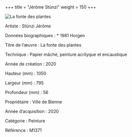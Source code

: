 +++
title = "Jérôme Stünzi"
weight = 150
+++

![La fonte des plantes](/images/m1371.jpg)

Artiste
: Stünzi Jérôme

Données biographiques
: \* 1981 Horgen

Titre de l’œuvre
: La fonte des plantes

Technique
: Papier mâché, peinture acrilyque et encaustique

Année de création
: 2020

Hauteur (mm)
: 1050

Largeur (mm)
: 795

Profondeur (mm)
: 56

Propriétaire
: Ville de Bienne

Année d’acquisition
: 2020

Catégorie
: Peinture

Référence
: M1371
